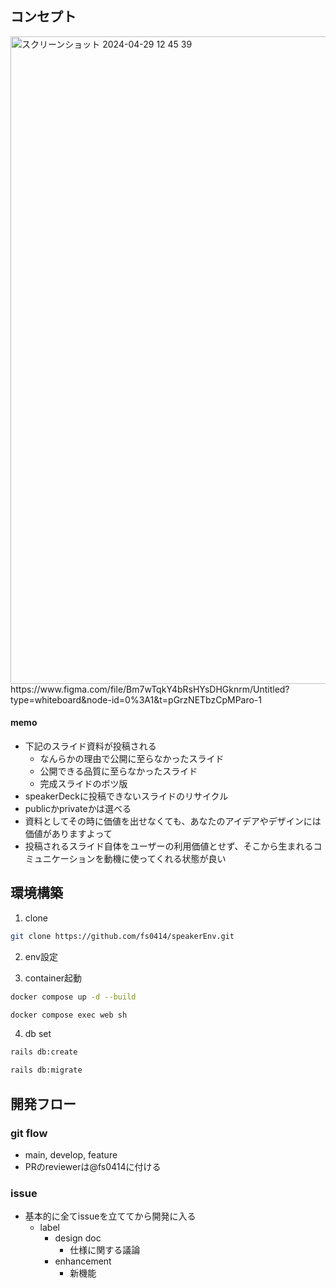 ## コンセプト
<img width="1036" alt="スクリーンショット 2024-04-29 12 45 39" src="https://github.com/fs0414/speakerEnv/assets/76100848/973e96ab-f0b6-42ba-a2a1-4a559ba5a51f">
https://www.figma.com/file/Bm7wTqkY4bRsHYsDHGknrm/Untitled?type=whiteboard&node-id=0%3A1&t=pGrzNETbzCpMParo-1

#### memo
- 下記のスライド資料が投稿される
    - なんらかの理由で公開に至らなかったスライド
    - 公開できる品質に至らなかったスライド
    - 完成スライドのボツ版
- speakerDeckに投稿できないスライドのリサイクル
- publicかprivateかは選べる
- 資料としてその時に価値を出せなくても、あなたのアイデアやデザインには価値がありますよって
- 投稿されるスライド自体をユーザーの利用価値とせず、そこから生まれるコミュニケーションを動機に使ってくれる状態が良い

## 環境構築
1. clone
```zsh
git clone https://github.com/fs0414/speakerEnv.git
```

2. env設定
    
3. container起動
```zsh
docker compose up -d --build

docker compose exec web sh
```

4. db set
```zsh
rails db:create

rails db:migrate
```

## 開発フロー
### git flow
- main, develop, feature
- PRのreviewerは@fs0414に付ける

### issue
- 基本的に全てissueを立ててから開発に入る
  - label
    - design doc
      - 仕様に関する議論
    - enhancement
      - 新機能
